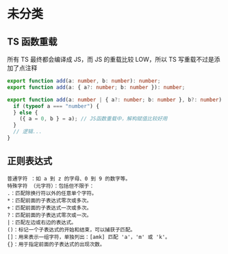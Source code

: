 # 未分类

## TS 函数重载

所有 TS 最终都会编译成 JS，而 JS 的重载比较 LOW，所以 TS 写重载不过是添加了点注释

```ts
export function add(a: number, b: number): number;
export function add(a: { a?: number; b: number }): number;

export function add(a: number | { a?: number; b: number }, b?: number): number {
  if (typeof a === "number") {
  } else {
    ({ a = 0, b } = a); // JS函数重载中，解构赋值比较好用
  }
  // 逻辑...
}
```

## 正则表达式

```
‌普通字符 ‌：如 a 到 z 的字母、0 到 9 的数字等。
‌特殊字符 ‌（元字符）：包括但不限于：
.：匹配除换行符以外的任意单个字符。
*：匹配前面的子表达式零次或多次。
+：匹配前面的子表达式一次或多次。
?：匹配前面的子表达式零次或一次。
|：匹配左边或右边的表达式。
()：标记一个子表达式的开始和结束，可以捕获子匹配。
[]：用来表示一组字符，单独列出：[amk] 匹配 'a'，'m' 或 'k'。
{}：用于指定前面的子表达式的出现次数。
```
